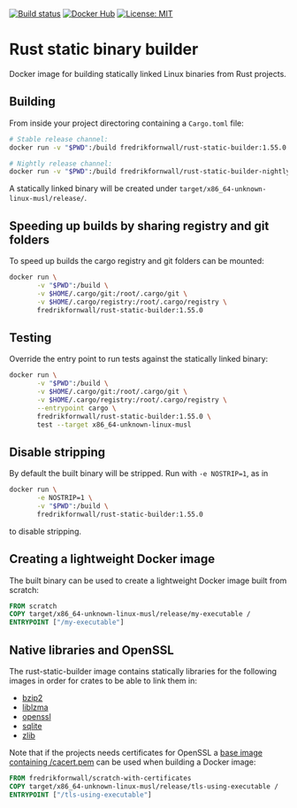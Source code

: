 [![Build status](https://github.com/fornwall/rust-static-builder/workflows/Build/badge.svg)](https://github.com/fornwall/rust-static-builder/actions?query=branch%3Amaster)
[![Docker Hub](https://img.shields.io/docker/v/fredrikfornwall/rust-static-builder.svg?label=docker)](https://hub.docker.com/r/fredrikfornwall/rust-static-builder)
[![License: MIT](https://img.shields.io/badge/License-MIT-green.svg)](https://opensource.org/licenses/MIT)

# Rust static binary builder
Docker image for building statically linked Linux binaries from Rust projects.

## Building
From inside your project directoring containing a `Cargo.toml` file:

```sh
# Stable release channel:
docker run -v "$PWD":/build fredrikfornwall/rust-static-builder:1.55.0

# Nightly release channel:
docker run -v "$PWD":/build fredrikfornwall/rust-static-builder-nightly:2020-05-09
```

A statically linked binary will be created under `target/x86_64-unknown-linux-musl/release/`.

## Speeding up builds by sharing registry and git folders
To speed up builds the cargo registry and git folders can be mounted:

```sh
docker run \
       -v "$PWD":/build \
       -v $HOME/.cargo/git:/root/.cargo/git \
       -v $HOME/.cargo/registry:/root/.cargo/registry \
       fredrikfornwall/rust-static-builder:1.55.0
```

## Testing
Override the entry point to run tests against the statically linked binary:

```sh
docker run \
       -v "$PWD":/build \
       -v $HOME/.cargo/git:/root/.cargo/git \
       -v $HOME/.cargo/registry:/root/.cargo/registry \
       --entrypoint cargo \
       fredrikfornwall/rust-static-builder:1.55.0 \
       test --target x86_64-unknown-linux-musl
```

## Disable stripping
By default the built binary will be stripped. Run with `-e NOSTRIP=1`, as in

```sh
docker run \
       -e NOSTRIP=1 \
       -v "$PWD":/build \
       fredrikfornwall/rust-static-builder:1.55.0
```

to disable stripping.

## Creating a lightweight Docker image
The built binary can be used to create a lightweight Docker image built from scratch:

```dockerfile
FROM scratch
COPY target/x86_64-unknown-linux-musl/release/my-executable /
ENTRYPOINT ["/my-executable"]
```

## Native libraries and OpenSSL
The rust-static-builder image contains statically libraries for the following images in order for crates to be able to link them in:

- [bzip2](https://www.sourceware.org/bzip2/)
- [liblzma](https://tukaani.org/xz/)
- [openssl](https://www.openssl.org/)
- [sqlite](https://www.sqlite.org/)
- [zlib](https://zlib.net/)

Note that if the projects needs certificates for OpenSSL a [base image containing /cacert.pem](scratch-with-certificates/Dockerfile) can be used when building a Docker image:

```dockerfile
FROM fredrikfornwall/scratch-with-certificates
COPY target/x86_64-unknown-linux-musl/release/tls-using-executable /
ENTRYPOINT ["/tls-using-executable"]
```

